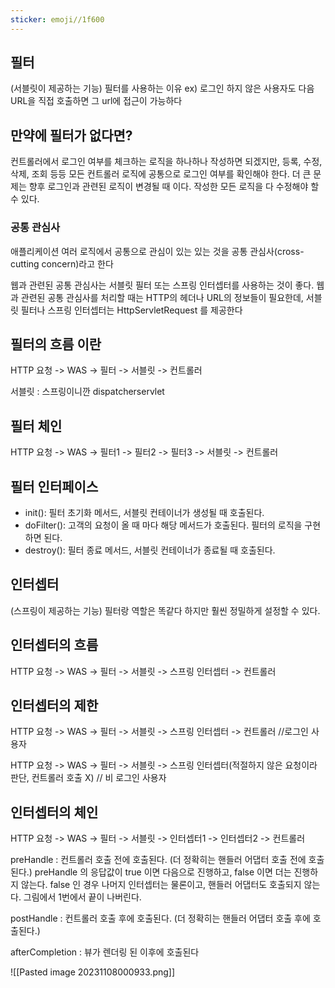 ```yaml
---
sticker: emoji//1f600
---
```

## 필터
(서블릿이 제공하는 기능)
필터를 사용하는 이유
ex) 로그인 하지 않은 사용자도 다음 URL을 직접 호출하면 그 url에 접근이 가능하다
## 만약에 필터가 없다면?

 컨트롤러에서 로그인 여부를 체크하는 로직을 하나하나 작성하면 되겠지만, 등록, 수정, 삭제, 조회 등등  모든 컨트롤러 로직에 공통으로 로그인 여부를 확인해야 한다. 더 큰 문제는 향후 로그인과 관련된 로직이 변경될 때 이다. 작성한 모든 로직을 다 수정해야 할 수 있다.

### 공통 관심사

애플리케이션 여러 로직에서 공통으로 관심이 있는 있는 것을 공통 관심사(cross-cutting concern)라고 한다

웹과 관련된 공통 관심사는  서블릿 필터 또는 스프링 인터셉터를 사용하는 것이 좋다. 웹과 관련된 공통 관심사를 처리할 때는 HTTP의 헤더나 URL의 정보들이 필요한데, 서블릿 필터나 스프링 인터셉터는 HttpServletRequest 를 제공한다

## 필터의 흐름 이란

HTTP 요청 -> WAS -> 필터 -> 서블릿 -> 컨트롤러

서블릿 : 스프링이니깐 dispatcherservlet

## 필터 체인
HTTP 요청 -> WAS -> 필터1 -> 필터2 -> 필터3 -> 서블릿 -> 컨트롤러
## 필터 인터페이스

- init(): 필터 초기화 메서드, 서블릿 컨테이너가 생성될 때 호출된다. 
- doFilter(): 고객의 요청이 올 때 마다 해당 메서드가 호출된다. 필터의 로직을 구현하면 된다. 
- destroy(): 필터 종료 메서드, 서블릿 컨테이너가 종료될 때 호출된다.

 
## 인터셉터
(스프링이 제공하는 기능)
필터랑 역할은 똑같다 하지만 훨씬 정밀하게 설정할 수 있다. 

## 인터셉터의 흐름
HTTP 요청 -> WAS -> 필터 -> 서블릿 -> 스프링 인터셉터 -> 컨트롤러

## 인터셉터의 제한
HTTP 요청 -> WAS -> 필터 -> 서블릿 -> 스프링 인터셉터 -> 컨트롤러 //로그인 사용자 

HTTP 요청 -> WAS -> 필터 -> 서블릿 -> 스프링 인터셉터(적절하지 않은 요청이라 판단, 컨트롤러 호출 X) // 비 로그인 사용자

## 인터셉터의 체인

HTTP 요청 -> WAS -> 필터 -> 서블릿 -> 인터셉터1 -> 인터셉터2 -> 컨트롤러

preHandle : 컨트롤러 호출 전에 호출된다. (더 정확히는 핸들러 어댑터 호출 전에 호출된다.) preHandle 의 응답값이 true 이면 다음으로 진행하고, false 이면 더는 진행하지 않는다. false 인 경우 나머지 인터셉터는 물론이고, 핸들러 어댑터도 호출되지 않는다. 그림에서 1번에서 끝이 나버린다.

postHandle : 컨트롤러 호출 후에 호출된다. (더 정확히는 핸들러 어댑터 호출 후에 호출된다.) 


afterCompletion : 뷰가 렌더링 된 이후에 호출된다

![[Pasted image 20231108000933.png]]
## 